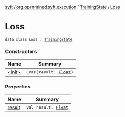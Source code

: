 [syft](../../../index.md) / [org.openmined.syft.execution](../../index.md) / [TrainingState](../index.md) / [Loss](./index.md)

# Loss

`data class Loss : `[`TrainingState`](../index.md)

### Constructors

| Name | Summary |
|---|---|
| [&lt;init&gt;](-init-.md) | `Loss(result: `[`Float`](https://kotlinlang.org/api/latest/jvm/stdlib/kotlin/-float/index.html)`)` |

### Properties

| Name | Summary |
|---|---|
| [result](result.md) | `val result: `[`Float`](https://kotlinlang.org/api/latest/jvm/stdlib/kotlin/-float/index.html) |
